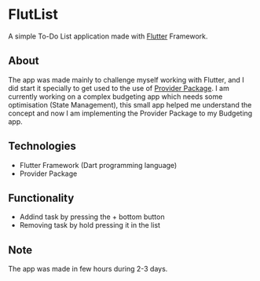 # FlutList

A simple To-Do List application made with [Flutter](https://flutter.dev/) Framework.

## About

The app was made mainly to challenge myself working with Flutter, and I did start it specially to get used to the use of [Provider Package](https://pub.dev/packages/provider). I am currently working on a complex budgeting app which needs some optimisation (State Management), this small app helped me understand the concept and now I am implementing the Provider Package to my Budgeting app.

## Technologies

* Flutter Framework (Dart programming language)
* Provider Package

## Functionality

* Addind task by pressing the + bottom button
* Removing task by hold pressing it in the list

## Note

The app was made in few hours during 2-3 days.
